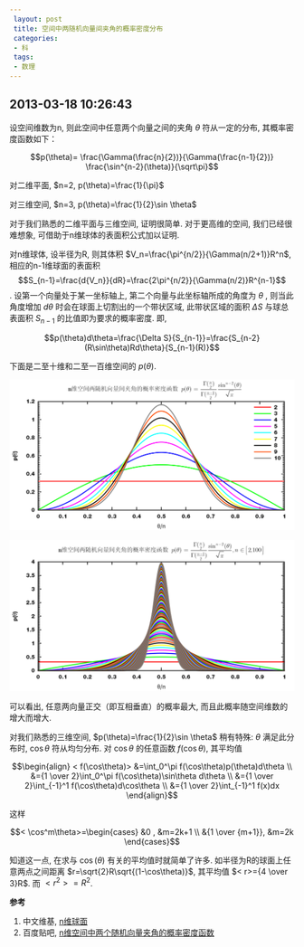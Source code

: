 ```yaml
---
 layout: post
 title: 空间中两随机向量间夹角的概率密度分布
 categories: 
 - 科
 tags:
 - 数理
---
```


## 2013-03-18 10:26:43

设空间维数为n, 则此空间中任意两个向量之间的夹角 $\theta$ 符从一定的分布, 其概率密度函数如下：

$$p(\theta)= \frac{\Gamma(\frac{n}{2})}{\Gamma(\frac{n-1}{2})} \frac{\sin^{n-2}(\theta)}{\sqrt\pi}$$

对二维平面, $n=2, p(\theta)=\frac{1}{\pi}$

对三维空间, $n=3, p(\theta)=\frac{1}{2}\sin \theta$

对于我们熟悉的二维平面与三维空间, 证明很简单. 对于更高维的空间, 我们已经很难想象, 可借助于n维球体的表面积公式加以证明. 

对n维球体, 设半径为R, 则其体积 $V_n=\frac{\pi^{n/2}}{\Gamma(n/2+1)}R^n$,
相应的n-1维球面的表面积 $$S_{n-1}=\frac{d{V_n}}{dR}=\frac{2\pi^{n/2}}{\Gamma(n/2)}R^{n-1}$$. 
设第一个向量处于某一坐标轴上, 第二个向量与此坐标轴所成的角度为 $\theta$ , 则当此角度增加 $d\theta$ 时会在球面上切割出的一个带状区域, 
此带状区域的面积 $\Delta S$ 与球总表面积 $S_{n-1}$ 的比值即为要求的概率密度. 即, 

$$p(\theta)d\theta=\frac{\Delta S}{S_{n-1}}=\frac{S_{n-2}(R\sin\theta)Rd\theta}{S_{n-1}(R)}$$

下面是二至十维和二至一百维空间的 $p(\theta)$. 

![](/pic/2013-03-18_2-10.png)

![](/pic/2013-03-18_2-100.png)

可以看出, 任意两向量正交（即互相垂直）的概率最大, 而且此概率随空间维数的增大而增大. 

对我们熟悉的三维空间, $p(\theta)=\frac{1}{2}\sin \theta$ 稍有特殊: $\theta$ 满足此分布时, $\cos\theta$ 符从均匀分布. 
对 $\cos\theta$ 的任意函数 $f(\cos\theta)$, 其平均值

$$\begin{align}
< f(\cos\theta)> &=\int_0^\pi f(\cos\theta)p(\theta)d\theta \\
&={1 \over 2}\int_0^\pi f(\cos\theta)\sin\theta d\theta \\
&={1 \over 2}\int_{-1}^1 f(\cos\theta)d\cos\theta \\
&={1 \over 2}\int_{-1}^1 f(x)dx
\end{align}$$

这样

$$< \cos^m\theta>=\begin{cases}
 &0              , &m=2k+1  \\ 
 &{1 \over {m+1}}, &m=2k
\end{cases}$$

知道这一点, 在求与 $\cos(\theta)$ 有关的平均值时就简单了许多. 
如半径为R的球面上任意两点之间距离 $r=\sqrt{2}R\sqrt{(1-\cos\theta)}$, 其平均值 $< r>={4 \over 3}R$. 而 $< r^2>=R^2$. 

**参考**

1. 中文维基, [n维球面](http://zh.wikipedia.org/wiki/N%E7%BB%B4%E7%90%83%E9%9D%A2)
2. 百度贴吧, [n维空间中两个随机向量夹角的概率密度函数](http://tieba.baidu.com/p/1651455266)
